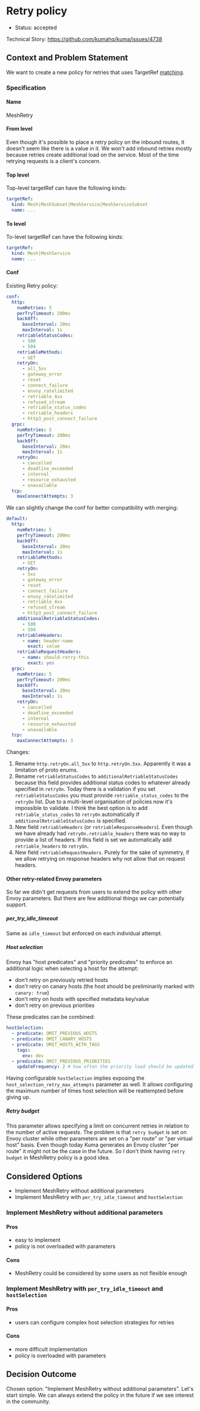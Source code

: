 # Retry policy

* Status: accepted

Technical Story: https://github.com/kumahq/kuma/issues/4738

## Context and Problem Statement

We want to create a new policy for retries that uses TargetRef [matching](https://github.com/kumahq/kuma/blob/22c157d4adac7f518b1b49939c7e9ea4d2a1876c/docs/madr/decisions/005-policy-matching.md).

### Specification 

#### Name

MeshRetry

#### From level

Even though it's possible to place a retry policy on the inbound routes, 
it doesn't seem like there is a value in it.
We won't add inbound retries mostly because retries create additional load on the service.
Most of the time retrying requests is a client's concern.

#### Top level

Top-level targetRef can have the following kinds:

```yaml
targetRef:
  kind: Mesh|MeshSubset|MeshService|MeshServiceSubset
  name: ...
```

#### To level

To-level targetRef can have the following kinds:

```yaml
targetRef:
  kind: Mesh|MeshService
  name: ...
```

#### Conf

Existing Retry policy:

```yaml
conf:
  http:
    numRetries: 5
    perTryTimeout: 200ms
    backOff:
      baseInterval: 20ms
      maxInterval: 1s
    retriableStatusCodes:
      - 500
      - 504
    retriableMethods:
      - GET
    retryOn:
      - all_5xx
      - gateway_error
      - reset
      - connect_failure
      - envoy_ratelimited
      - retriable_4xx
      - refused_stream
      - retriable_status_codes
      - retriable_headers
      - http3_post_connect_failure
  grpc:
    numRetries: 5
    perTryTimeout: 200ms
    backOff:
      baseInterval: 20ms
      maxInterval: 1s
    retryOn:
      - cancelled
      - deadline_exceeded
      - internal
      - resource_exhausted
      - unavailable
  tcp:
    maxConnectAttempts: 3
```

We can slightly change the conf for better compatibility with merging:

```yaml
default:
  http:
    numRetries: 5
    perTryTimeout: 200ms
    backOff:
      baseInterval: 20ms
      maxInterval: 1s
    retriableMethods:
      - GET
    retryOn:
      - 5xx
      - gateway_error
      - reset
      - connect_failure
      - envoy_ratelimited
      - retriable_4xx
      - refused_stream
      - http3_post_connect_failure
    additionalRetriableStatusCodes:
      - 500
      - 504 
    retriableHeaders:
      - name: header-name
        exact: value
    retriableRequestHeaders:
      - name: should-retry-this
        exact: yes
  grpc:
    numRetries: 5
    perTryTimeout: 200ms
    backOff:
      baseInterval: 20ms
      maxInterval: 1s
    retryOn:
      - cancelled
      - deadline_exceeded
      - internal
      - resource_exhausted
      - unavailable
  tcp:
    maxConnectAttempts: 3
```

Changes:

1. Rename `http.retryOn.all_5xx` to `http.retryOn.5xx`. Apparently it was a limitation of proto enums.
2. Rename `retriableStatusCodes` to `additionalRetriableStatusCodes` 
because this field provides additional status codes to whatever already specified in `retryOn`.
Today there is a validation if you set `retriableStatusCodes` you must provide `retriable_status_codes` to the `retryOn` list. 
Due to a multi-level organisation of policies now it's impossible to validate.
I think the best option is to add `retriable_status_codes` to `retryOn` automatically if `additionalRetriableStatusCodes` is specified. 
3. New field `retriableHeaders` (or `retriableResponseHeaders`). Even though we have already had `retryOn.retriable_headers` 
there was no way to provide a list of headers. 
If this field is set we automatically add `retriable_headers` to `retryOn`.
4. New field `retriableRequestHeaders`. Purely for the sake of symmetry, 
if we allow retrying on response headers why not allow that on request headers. 

#### Other retry-related Envoy parameters

So far we didn't get requests from users to extend the policy with other Envoy parameters.
But there are few additional things we can potentially support.

##### per_try_idle_timeout

Same as `idle_timeout` but enforced on each individual attempt.

##### Host selection

Envoy has "host predicates" and "priority predicates" to enforce an additional logic 
when selecting a host for the attempt:

* don't retry on previously retried hosts
* don't retry on canary hosts (the host should be preliminarily marked with `canary: true`)
* don't retry on hosts with specified metadata key/value
* don't retry on previous priorities

These predicates can be combined:

```yaml
hostSelection:
  - predicate: OMIT_PREVIOUS_HOSTS
  - predicate: OMIT_CANARY_HOSTS
  - predicate: OMIT_HOSTS_WITH_TAGS
    tags:
      env: dev
  - predicate: OMIT_PREVIOUS_PRIORITIES
    updateFrequency: 2 # how often the priority load should be updated based on previously attempted priorities                                                                                             
```

Having configurable `hostSelection` implies exposing the `host_selection_retry_max_attempts` parameter as well.
It allows configuring the maximum number of times host selection will be reattempted before giving up.

##### Retry budget

This parameter allows specifying a limit on concurrent retries in relation to the number of active requests.
The problem is that `retry budget` is set on Envoy cluster 
while other parameters are set on a "per route" or "per virtual host" basis.
Even though today Kuma generates an Envoy cluster "per route" it might not be the case in the future.
So I don't think having `retry budget` in MeshRetry policy is a good idea.

## Considered Options

* Implement MeshRetry without additional parameters
* Implement MeshRetry with `per_try_idle_timeout` and `hostSelection`

### Implement MeshRetry without additional parameters

#### Pros

* easy to implement
* policy is not overloaded with parameters

#### Cons

* MeshRetry could be considered by some users as not flexible enough 

### Implement MeshRetry with `per_try_idle_timeout` and `hostSelection`

#### Pros

* users can configure complex host selection strategies for retries

#### Cons

* more difficult implementation
* policy is overloaded with parameters

## Decision Outcome

Chosen option: "Implement MeshRetry without additional parameters". 
Let's start simple. 
We can always extend the policy in the future if we see interest in the community. 